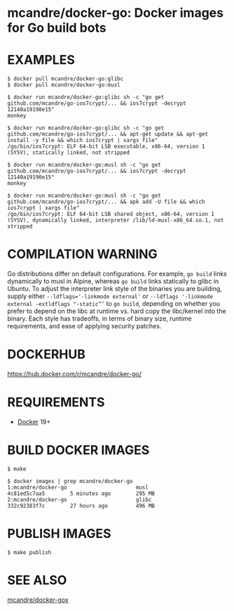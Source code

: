 # mcandre/docker-go: Docker images for Go build bots

# EXAMPLES

```console
$ docker pull mcandre/docker-go:glibc
$ docker pull mcandre/docker-go:musl

$ docker run mcandre/docker-go:glibc sh -c "go get github.com/mcandre/go-ios7crypt/... && ios7crypt -decrypt 12140a19190e15"
monkey

$ docker run mcandre/docker-go:glibc sh -c "go get github.com/mcandre/go-ios7crypt/... && apt-get update && apt-get install -y file && which ios7crypt | xargs file"
/go/bin/ios7crypt: ELF 64-bit LSB executable, x86-64, version 1 (SYSV), statically linked, not stripped

$ docker run mcandre/docker-go:musl sh -c "go get github.com/mcandre/go-ios7crypt/... && ios7crypt -decrypt 12140a19190e15"
monkey

$ docker run mcandre/docker-go:musl sh -c "go get github.com/mcandre/go-ios7crypt/... && apk add -U file && which ios7crypt | xargs file"
/go/bin/ios7crypt: ELF 64-bit LSB shared object, x86-64, version 1 (SYSV), dynamically linked, interpreter /lib/ld-musl-x86_64.so.1, not stripped
```

# COMPILATION WARNING

Go distributions differ on default configurations. For example, `go build` links dynamically to musl in Alpine, whereas `go build` links statically to glibc in Ubuntu. To adjust the interpreter link style of the binaries you are building, supply either `--ldflags='-linkmode external'` or `--ldflags '-linkmode external -extldflags "-static”’` to `go build`, depending on whether you prefer to depend on the libc at runtime vs. hard copy the libc/kernel into the binary. Each style has tradeoffs, in terms of binary size, runtime requirements, and ease of applying security patches.

# DOCKERHUB

https://hub.docker.com/r/mcandre/docker-go/

# REQUIREMENTS

* [Docker](https://www.docker.com) 19+

# BUILD DOCKER IMAGES

```console
$ make

$ docker images | grep mcandre/docker-go
1:mcandre/docker-go                      musl                4c81ed5c7aa5        5 minutes ago        295 MB
2:mcandre/docker-go                      glibc               332c92383f7c        27 hours ago         496 MB
```

# PUBLISH IMAGES

```console
$ make publish
```

# SEE ALSO

[mcandre/docker-gox](https://github.com/mcandre/docker-gox)
